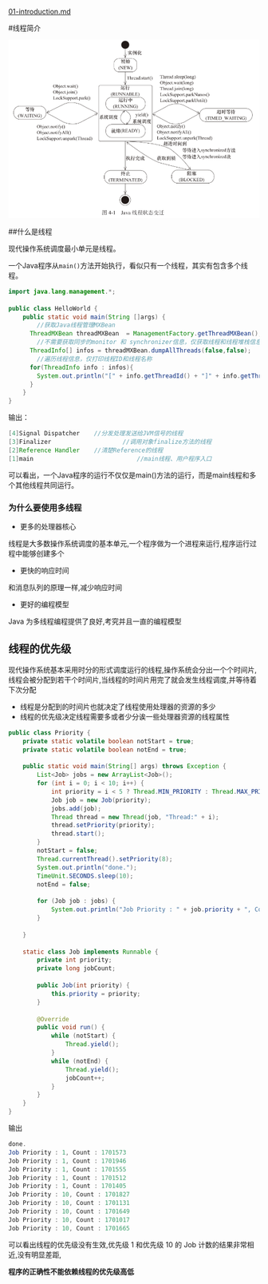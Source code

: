  [01-introduction.md](../01-tutorial/01-introduction.md) 

#线程简介

![](assets/233cb16d0dbf48f7d8592d50b8a4669b.jpg)

##什么是线程

现代操作系统调度最小单元是线程。

一个Java程序从`main()`方法开始执行，看似只有一个线程，其实有包含多个线程。

```java
import java.lang.management.*;

public class HelloWorld {
    public static void main(String []args) {
		//获取Java线程管理MXBean
      ThreadMXBean threadMXBean  = ManagementFactory.getThreadMXBean();
		//不需要获取同步的monitor 和 synchronizer信息，仅获取线程和线程堆栈信息
	  ThreadInfo[] infos = threadMXBean.dumpAllThreads(false,false);
		//遍历线程信息，仅打印线程ID和线程名称
	  for(ThreadInfo info : infos){
	  	System.out.println("[" + info.getThreadId() + "]" + info.getThreadName());
	  }
    }
}
```

输出：

```java
[4]Signal Dispatcher	//分发处理发送给JVM信号的线程
[3]Finalizer					//调用对象finalize方法的线程
[2]Reference Handler	//清楚Reference的线程
[1]main								//main线程、用户程序入口
```

可以看出，一个Java程序的运行不仅仅是main()方法的运行，而是main线程和多个其他线程共同运行。

### 为什么要使用多线程

- 更多的处理器核心

线程是大多数操作系统调度的基本单元,一个程序做为一个进程来运行,程序运行过程中能够创建多个

- 更快的响应时间

和消息队列的原理一样,减少响应时间

- 更好的编程模型

Java 为多线程编程提供了良好,考究并且一直的编程模型

## 线程的优先级

现代操作系统基本采用时分的形式调度运行的线程,操作系统会分出一个个时间片,线程会被分配到若干个时间片,当线程的时间片用完了就会发生线程调度,并等待着下次分配

- 线程是分配到的时间片也就决定了线程使用处理器的资源的多少
- 线程的优先级决定线程需要多或者少分诶一些处理器资源的线程属性

```java
public class Priority {
    private static volatile boolean notStart = true;
    private static volatile boolean notEnd = true;

    public static void main(String[] args) throws Exception {
        List<Job> jobs = new ArrayList<Job>();
        for (int i = 0; i < 10; i++) {
            int priority = i < 5 ? Thread.MIN_PRIORITY : Thread.MAX_PRIORITY;
            Job job = new Job(priority);
            jobs.add(job);
            Thread thread = new Thread(job, "Thread:" + i);
            thread.setPriority(priority);
            thread.start();
        }
        notStart = false;
        Thread.currentThread().setPriority(8);
        System.out.println("done.");
        TimeUnit.SECONDS.sleep(10);
        notEnd = false;

        for (Job job : jobs) {
            System.out.println("Job Priority : " + job.priority + ", Count : " + job.jobCount);
        }

    }

    static class Job implements Runnable {
        private int priority;
        private long jobCount;

        public Job(int priority) {
            this.priority = priority;
        }

        @Override
        public void run() {
            while (notStart) {
                Thread.yield();
            }
            while (notEnd) {
                Thread.yield();
                jobCount++;
            }
        }
    }
}
```

输出

```java
done.
Job Priority : 1, Count : 1701573
Job Priority : 1, Count : 1701946
Job Priority : 1, Count : 1701555
Job Priority : 1, Count : 1701512
Job Priority : 1, Count : 1701405
Job Priority : 10, Count : 1701827
Job Priority : 10, Count : 1701131
Job Priority : 10, Count : 1701649
Job Priority : 10, Count : 1701017
Job Priority : 10, Count : 1701665
```

可以看出线程的优先级没有生效,优先级 1 和优先级 10 的 Job 计数的结果非常相近,没有明显差距,

**程序的正确性不能依赖线程的优先级高低**

